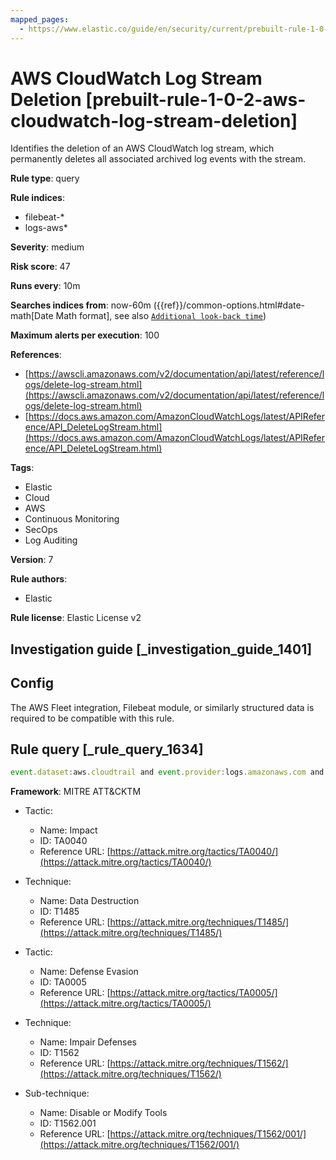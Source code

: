 ```yaml
---
mapped_pages:
  - https://www.elastic.co/guide/en/security/current/prebuilt-rule-1-0-2-aws-cloudwatch-log-stream-deletion.html
---
```


# AWS CloudWatch Log Stream Deletion [prebuilt-rule-1-0-2-aws-cloudwatch-log-stream-deletion]

Identifies the deletion of an AWS CloudWatch log stream, which permanently deletes all associated archived log events with the stream.

**Rule type**: query

**Rule indices**:

* filebeat-*
* logs-aws*

**Severity**: medium

**Risk score**: 47

**Runs every**: 10m

**Searches indices from**: now-60m ({{ref}}/common-options.html#date-math[Date Math format], see also [`Additional look-back time`](docs-content://solutions/security/detect-and-alert/create-detection-rule.md#rule-schedule))

**Maximum alerts per execution**: 100

**References**:

* [https://awscli.amazonaws.com/v2/documentation/api/latest/reference/logs/delete-log-stream.html](https://awscli.amazonaws.com/v2/documentation/api/latest/reference/logs/delete-log-stream.html)
* [https://docs.aws.amazon.com/AmazonCloudWatchLogs/latest/APIReference/API_DeleteLogStream.html](https://docs.aws.amazon.com/AmazonCloudWatchLogs/latest/APIReference/API_DeleteLogStream.html)

**Tags**:

* Elastic
* Cloud
* AWS
* Continuous Monitoring
* SecOps
* Log Auditing

**Version**: 7

**Rule authors**:

* Elastic

**Rule license**: Elastic License v2

## Investigation guide [_investigation_guide_1401]

## Config

The AWS Fleet integration, Filebeat module, or similarly structured data is required to be compatible with this rule.

## Rule query [_rule_query_1634]

```js
event.dataset:aws.cloudtrail and event.provider:logs.amazonaws.com and event.action:DeleteLogStream and event.outcome:success
```

**Framework**: MITRE ATT&CKTM

* Tactic:

    * Name: Impact
    * ID: TA0040
    * Reference URL: [https://attack.mitre.org/tactics/TA0040/](https://attack.mitre.org/tactics/TA0040/)

* Technique:

    * Name: Data Destruction
    * ID: T1485
    * Reference URL: [https://attack.mitre.org/techniques/T1485/](https://attack.mitre.org/techniques/T1485/)

* Tactic:

    * Name: Defense Evasion
    * ID: TA0005
    * Reference URL: [https://attack.mitre.org/tactics/TA0005/](https://attack.mitre.org/tactics/TA0005/)

* Technique:

    * Name: Impair Defenses
    * ID: T1562
    * Reference URL: [https://attack.mitre.org/techniques/T1562/](https://attack.mitre.org/techniques/T1562/)

* Sub-technique:

    * Name: Disable or Modify Tools
    * ID: T1562.001
    * Reference URL: [https://attack.mitre.org/techniques/T1562/001/](https://attack.mitre.org/techniques/T1562/001/)



